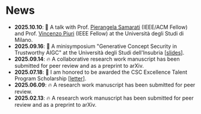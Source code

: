 # News

<div class="scrollable">
  <ul>
   <li><strong>2025.10.10</strong>: 📅 A talk with Prof. <a href="https://samarati.di.unimi.it/">Pierangela Samarati</a> (IEEE/ACM Fellow) and Prof. <a href="https://piuri.di.unimi.it/">Vincenzo Piuri</a> (IEEE Fellow) at the Università degli Studi di Milano. </li>
    <li><strong>2025.09.16</strong>: 📅 A minisymposium "Generative Concept Security in Trustworthy AIGC" at the Università degli Studi dell'Insubria [<a href="https://xukun12138.github.io/pdf/Concept.pdf">slides</a>]. </li>
     <li><strong>2025.09.14</strong>: 🔥 A collaborative research work manuscript has been submitted for peer review and as a preprint to arXiv. </li>
     <li><strong>2025.07.18</strong>: 🎉 I am honored to be awarded the CSC Excellence Talent Program Scholarship [<a href="https://xukun12138.github.io/pdf/CongratulatoryLetter.pdf">letter</a>]. </li>
     <li><strong>2025.06.09</strong>: 🔥 A research work manuscript has been submitted for peer review. </li>
     <li><strong>2025.02.13</strong>: 🔥 A research work manuscript has been submitted for peer review and as a preprint to arXiv. </li>


    
  </ul>
</div>

